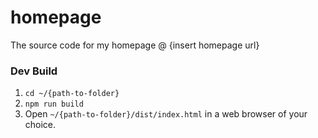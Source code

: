 # homepage
The source code for my homepage @ {insert homepage url}

### Dev Build
1. `cd ~/{path-to-folder}`
2. `npm run build`
3. Open `~/{path-to-folder}/dist/index.html` in a web browser of your choice.
